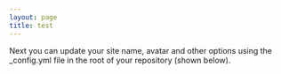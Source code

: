 ```yaml
---
layout: page
title: test
---
```


Next you can update your site name, avatar and other options using the _config.yml file in the root of your repository (shown below).
